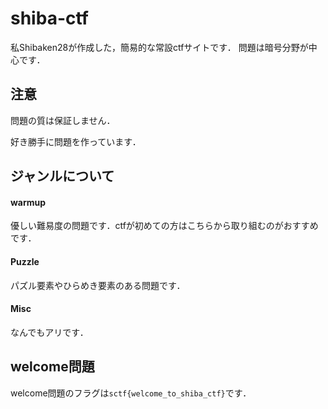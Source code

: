 # shiba-ctf
私Shibaken28が作成した，簡易的な常設ctfサイトです．
問題は暗号分野が中心です．
## 注意
問題の質は保証しません．

好き勝手に問題を作っています．

## ジャンルについて
#### warmup
優しい難易度の問題です．ctfが初めての方はこちらから取り組むのがおすすめです．
#### Puzzle
パズル要素やひらめき要素のある問題です．
#### Misc
なんでもアリです．

## welcome問題
welcome問題のフラグは`sctf{welcome_to_shiba_ctf}`です．

